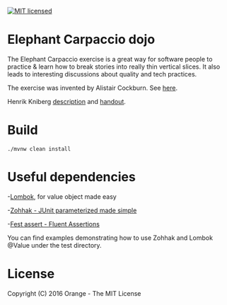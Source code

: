 [![MIT licensed](https://img.shields.io/badge/license-MIT-blue.svg)](LICENSE)

# Elephant Carpaccio dojo
The Elephant Carpaccio exercise is a great way for software people to practice &amp; learn how to break stories into really thin vertical slices. It also leads to interesting discussions about quality and tech practices.

The exercise was invented by Alistair Cockburn. See [here](http://alistair.cockburn.us/Elephant+Carpaccio+Exercise).

Henrik Kniberg [description](https://docs.google.com/document/d/1TCuuu-8Mm14oxsOnlk8DqfZAA1cvtYu9WGv67Yj_sSk/pub) and [handout](https://docs.google.com/document/d/1Ls6pTmhY_LV8LwFiboUXoFXenXZl0qVZWPZ8J4uoqpI/edit).

# Build
```./mvnw clean install```

# Useful dependencies

 -[Lombok](https://projectlombok.org/), for value object made easy
 
 -[Zohhak - JUnit parameterized made simple](https://github.com/piotrturski/zohhak)
 
 -[Fest assert - Fluent Assertions](https://github.com/alexruiz/fest-assert-1.x)
 
 
You can find examples demonstrating how to use Zohhak and Lombok @Value under the test directory.

# License
Copyright (C) 2016 Orange - The MIT License
